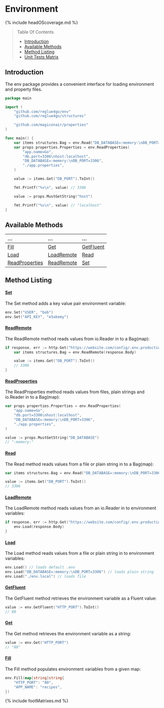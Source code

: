 # Environment

{% include headOScoverage.md %}

> Table Of Contents
>
> -   [Introduction](#introduction)
> -   [Available Methods](#available-methods)
> -   [Method Listing](#method-listing)
> -   [Unit Tests Matrix](#unit-tests-matrix)

## Introduction

The env package provides a convenient interface for loading environment and property files.

```go
package main

import (
	"github.com/reglue4go/env"
	"github.com/reglue4go/structures"

	"github.com/magiconair/properties"
)

func main() {
	var items structures.Bag = env.Read("DB_DATABASE=:memory:\nDB_PORT=3306")
	var props properties.Properties = env.ReadProperties(
		"app.name=Go",
		"db.port=3306\nhost:localhost",
		"DB_DATABASE=:memory:\nDB_PORT=3306",
		"./app.properties",
	)

	value := items.Get("DB_PORT").ToInt()

	fmt.Printf("%v\n", value) // 3306

	value := props.MustGetString("host")

	fmt.Printf("%v\n", value) // "localhost"
}
```

## Available Methods

| &#8230;                           | &#8230;                   | &#8230;                 |
| :-------------------------------- | :------------------------ | :---------------------- |
| [Fill](#fill)                     | [Get](#get)               | [GetFluent](#getfluent) |
| [Load](#load)                     | [LoadRemote](#loadremote) | [Read](#read)           |
| [ReadProperties](#readproperties) | [ReadRemote](#readremote) | [Set](#set)             |

## Method Listing

#### [Set](#available-methods)

The Set method adds a key value pair environment variable:

```go
env.Set("USER", "bob")
env.Set("API_KEY", "e5akemy")
```

#### [ReadRemote](#available-methods)

The ReadRemote method reads values from io.Reader in to a Bag(map):

```go
if response, err := http.Get("https://website.com/config/.env.production"); err == nil {
	var items structures.Bag = env.ReadRemote(response.Body)

	value := items.Get("DB_PORT").ToInt()
	// 3306
}
```

#### [ReadProperties](#available-methods)

The ReadProperties method reads values from files, plain strings and io.Reader in to a Bag(map):

```go
var props properties.Properties = env.ReadProperties(
	"app.name=Go",
	"db.port=3306\nhost:localhost",
	"DB_DATABASE=:memory:\nDB_PORT=3306",
	"./app.properties",
)

value := props.MustGetString("DB_DATABASE")
// ":memory:"
```

#### [Read](#available-methods)

The Read method reads values from a file or plain string in to a Bag(map):

```go
var items structures.Bag = env.Read("DB_DATABASE=:memory:\nDB_PORT=3306")

value := items.Get("DB_PORT").ToInt()
// 3306
```

#### [LoadRemote](#available-methods)

The LoadRemote method reads values from an io.Reader in to environment variables:

```go
if response, err := http.Get("https://website.com/config/.env.production"); err == nil {
	env.Load(response.Body)
}
```

#### [Load](#available-methods)

The Load method reads values from a file or plain string in to environment variables:

```go
env.Load() // loads default .env
env.Load("DB_DATABASE=:memory:\nDB_PORT=3306") // loads plain string
env.Load("./env.local") // loads file
```

#### [GetFluent](#available-methods)

The GetFluent method retrieves the environment variable as a Fluent value:

```go
value := env.GetFluent("HTTP_PORT").ToInt()
// 80
```

#### [Get](#available-methods)

The Get method retrieves the environment variable as a string:

```go
value := env.Get("HTTP_PORT")
// "80"
```

#### [Fill](#available-methods)

The Fill method populates environment variables from a given map:

```go
env.Fill(map[string]string{
	"HTTP_PORT": "80",
	"APP_NAME": "recipes",
})
```

{% include footMatrixes.md %}
